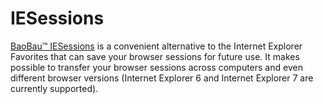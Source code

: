 # IESessions
[BaoBau™ IESessions](http://www2.baobau.com.s3-website-us-east-1.amazonaws.com/iesessions_more.html) is a convenient alternative to the Internet Explorer Favorites that can save your browser sessions for future use. It makes possible to transfer your browser sessions across computers and even different browser versions (Internet Explorer 6 and Internet Explorer 7 are currently supported).
